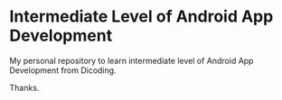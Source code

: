 # Intermediate Level of Android App Development

My personal repository to learn intermediate level of Android App Development from Dicoding.

Thanks.